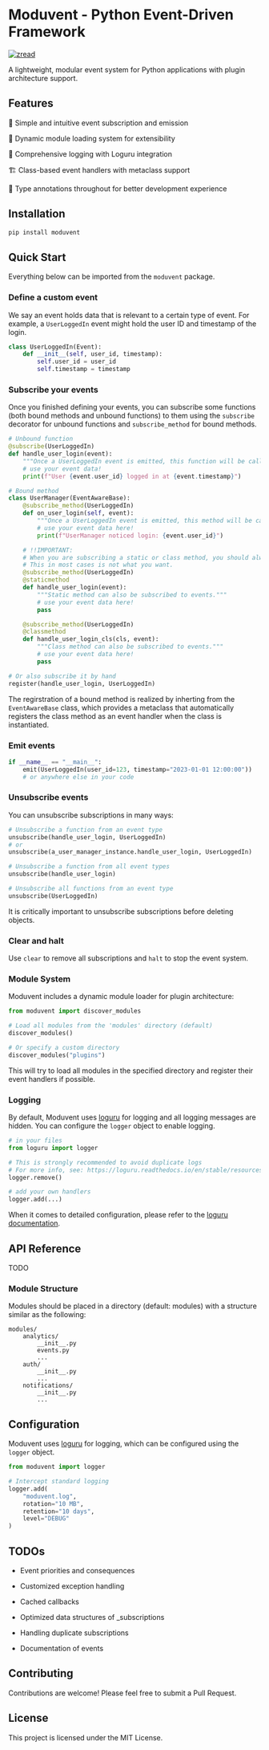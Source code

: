 # Moduvent - Python Event-Driven Framework

[![zread](https://img.shields.io/badge/Ask_Zread-_.svg?style=flat&color=00b0aa&labelColor=000000&logo=data%3Aimage%2Fsvg%2Bxml%3Bbase64%2CPHN2ZyB3aWR0aD0iMTYiIGhlaWdodD0iMTYiIHZpZXdCb3g9IjAgMCAxNiAxNiIgZmlsbD0ibm9uZSIgeG1sbnM9Imh0dHA6Ly93d3cudzMub3JnLzIwMDAvc3ZnIj4KPHBhdGggZD0iTTQuOTYxNTYgMS42MDAxSDIuMjQxNTZDMS44ODgxIDEuNjAwMSAxLjYwMTU2IDEuODg2NjQgMS42MDE1NiAyLjI0MDFWNC45NjAxQzEuNjAxNTYgNS4zMTM1NiAxLjg4ODEgNS42MDAxIDIuMjQxNTYgNS42MDAxSDQuOTYxNTZDNS4zMTUwMiA1LjYwMDEgNS42MDE1NiA1LjMxMzU2IDUuNjAxNTYgNC45NjAxVjIuMjQwMUM1LjYwMTU2IDEuODg2NjQgNS4zMTUwMiAxLjYwMDEgNC45NjE1NiAxLjYwMDFaIiBmaWxsPSIjZmZmIi8%2BCjxwYXRoIGQ9Ik00Ljk2MTU2IDEwLjM5OTlIMi4yNDE1NkMxLjg4ODEgMTAuMzk5OSAxLjYwMTU2IDEwLjY4NjQgMS42MDE1NiAxMS4wMzk5VjEzLjc1OTlDMS42MDE1NiAxNC4xMTM0IDEuODg4MSAxNC4zOTk5IDIuMjQxNTYgMTQuMzk5OUg0Ljk2MTU2QzUuMzE1MDIgMTQuMzk5OSA1LjYwMTU2IDE0LjExMzQgNS42MDE1NiAxMy43NTk5VjExLjAzOTlDNS42MDE1NiAxMC42ODY0IDUuMzE1MDIgMTAuMzk5OSA0Ljk2MTU2IDEwLjM5OTlaIiBmaWxsPSIjZmZmIi8%2BCjxwYXRoIGQ9Ik0xMy43NTg0IDEuNjAwMUgxMS4wMzg0QzEwLjY4NSAxLjYwMDEgMTAuMzk4NCAxLjg4NjY0IDEwLjM5ODQgMi4yNDAxVjQuOTYwMUMxMC4zOTg0IDUuMzEzNTYgMTAuNjg1IDUuNjAwMSAxMS4wMzg0IDUuNjAwMUgxMy43NTg0QzE0LjExMTkgNS42MDAxIDE0LjM5ODQgNS4zMTM1NiAxNC4zOTg0IDQuOTYwMVYyLjI0MDFDMTQuMzk4NCAxLjg4NjY0IDE0LjExMTkgMS42MDAxIDEzLjc1ODQgMS42MDAxWiIgZmlsbD0iI2ZmZiIvPgo8cGF0aCBkPSJNNCAxMkwxMiA0TDQgMTJaIiBmaWxsPSIjZmZmIi8%2BCjxwYXRoIGQ9Ik00IDEyTDEyIDQiIHN0cm9rZT0iI2ZmZiIgc3Ryb2tlLXdpZHRoPSIxLjUiIHN0cm9rZS1saW5lY2FwPSJyb3VuZCIvPgo8L3N2Zz4K&logoColor=ffffff)](https://zread.ai/Joxos/moduvent)

A lightweight, modular event system for Python applications with plugin architecture support.

## Features

🎯 Simple and intuitive event subscription and emission

🧩 Dynamic module loading system for extensibility

📝 Comprehensive logging with Loguru integration

🏗️ Class-based event handlers with metaclass support

🔧 Type annotations throughout for better development experience

## Installation

```bash
pip install moduvent
```

## Quick Start

Everything below can be imported from the `moduvent` package.

### Define a custom event

We say an event holds data that is relevant to a certain type of event. For example, a `UserLoggedIn` event might hold the user ID and timestamp of the login.

```python
class UserLoggedIn(Event):
    def __init__(self, user_id, timestamp):
        self.user_id = user_id
        self.timestamp = timestamp
```

### Subscribe your events

Once you finished defining your events, you can subscribe some functions (both bound methods and unbound functions) to them using the `subscribe` decorator for unbound functions and `subscribe_method` for bound methods.

```python
# Unbound function
@subscribe(UserLoggedIn)
def handle_user_login(event):
    """Once a UserLoggedIn event is emitted, this function will be called."""
    # use your event data!
    print(f"User {event.user_id} logged in at {event.timestamp}")

# Bound method
class UserManager(EventAwareBase):
    @subscribe_method(UserLoggedIn)
    def on_user_login(self, event):
        """Once a UserLoggedIn event is emitted, this method will be called."""
        # use your event data here!
        print(f"UserManager noticed login: {event.user_id}")

    # !!IMPORTANT:
    # When you are subscribing a static or class method, you should always KNOW WHAT YOU ARE DOING since the subscription will be registered every time the class is instantiated.
    # This in most cases is not what you want.
    @subscribe_method(UserLoggedIn)
    @staticmethod
    def handle_user_login(event):
        """Static method can also be subscribed to events."""
        # use your event data here!
        pass

    @subscribe_method(UserLoggedIn)
    @classmethod
    def handle_user_login_cls(cls, event):
        """Class method can also be subscribed to events."""
        # use your event data here!
        pass

# Or also subscribe it by hand
register(handle_user_login, UserLoggedIn)
```

The regirstration of a bound method is realized by inherting from the `EventAwareBase` class, which provides a metaclass that automatically registers the class method as an event handler when the class is instantiated.

### Emit events

```python
if __name__ == "__main__":
    emit(UserLoggedIn(user_id=123, timestamp="2023-01-01 12:00:00"))
    # or anywhere else in your code
```

### Unsubscribe events

You can unsubscribe subscriptions in many ways:

```python
# Unsubscribe a function from an event type
unsubscribe(handle_user_login, UserLoggedIn)
# or
unsubscribe(a_user_manager_instance.handle_user_login, UserLoggedIn)

# Unsubscribe a function from all event types
unsubscribe(handle_user_login)

# Unsubscribe all functions from an event type
unsubscribe(UserLoggedIn)
```

It is critically important to unsubscribe subscriptions before deleting objects.

### Clear and halt

Use `clear` to remove all subscriptions and `halt` to stop the event system.

### Module System

Moduvent includes a dynamic module loader for plugin architecture:

```python
from moduvent import discover_modules

# Load all modules from the 'modules' directory (default)
discover_modules()

# Or specify a custom directory
discover_modules("plugins")
```

This will try to load all modules in the specified directory and register their event handlers if possible.

### Logging

By default, Moduvent uses [loguru](https://github.com/Delgan/loguru) for logging and all logging messages are hidden. You can configure the `logger` object to enable logging.

```python
# in your files
from loguru import logger

# This is strongly recommended to avoid duplicate logs
# For more info, see: https://loguru.readthedocs.io/en/stable/resources/troubleshooting.html#why-are-my-logs-duplicated-in-the-output
logger.remove()

# add your own handlers
logger.add(...)
```

When it comes to detailed configuration, please refer to the [loguru documentation](https://loguru.readthedocs.io/en/stable/overview.html).

## API Reference

TODO

### Module Structure

Modules should be placed in a directory (default: modules) with a structure similar as the following:

```text
modules/
    analytics/
        __init__.py
        events.py
        ...
    auth/
        __init__.py
        ...
    notifications/
        __init__.py
        ...
```

## Configuration

Moduvent uses [loguru](https://github.com/Delgan/loguru) for logging, which can be configured using the `logger` object.

```python
from moduvent import logger

# Intercept standard logging
logger.add(
    "moduvent.log",
    rotation="10 MB",
    retention="10 days",
    level="DEBUG"
)
```

## TODOs

- Event priorities and consequences

- Customized exception handling

- Cached callbacks

- Optimized data structures of _subscriptions

- Handling duplicate subscriptions

- Documentation of events

## Contributing

Contributions are welcome! Please feel free to submit a Pull Request.

## License

This project is licensed under the MIT License.

